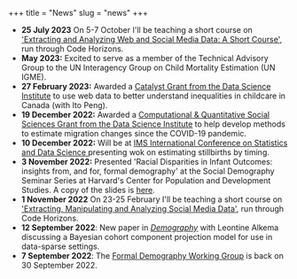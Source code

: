 +++
title = "News"
slug = "news"
+++

- **25 July 2023** On 5-7 October I'll be teaching a short course on ['Extracting and Analyzing Web and Social Media Data: A Short Course'](https://codehorizons.com/Seminars/extracting-and-analyzing-web-and-social-media-data/), run through Code Horizons.
- **May 2023:** Excited to serve as a member of the Technical Advisory Group to the UN Interagency Group on Child Mortality Estimation (UN IGME). 
- **27 February 2023:** Awarded a [Catalyst Grant from the Data Science Institute](https://datasciences.utoronto.ca/data-sciences-institute-catalyst-grants-support-2023/) to use web data to better understand inequalities in childcare in Canada (with Ito Peng). 
- **19 December 2022:** Awarded a [Computational & Quantitative Social Sciences Grant from the Data Science Institute](https://datasciences.utoronto.ca/computational-and-quantitative-social-sciences-grant/) to help develop methods to estimate migration changes since the COVID-19 pandemic. 
- **10 December 2022:** Will be at [IMS International Conference on Statistics and Data Science ](https://sites.google.com/view/icsds2022/home?authuser=0) presenting wok on estimating stillbirths by timing.
- **3 November 2022:** Presented 'Racial Disparities in Infant Outcomes: insights from, and for, formal demography' at the Social Demography Seminar Series at Harvard's Center for Population and Development Studies. A copy of the slides is [here](/pdf/infant_formal.pdf).
- **1 November 2022** On 23-25 February I'll be teaching a short course on ['Extracting, Manipulating and Analyzing Social Media Data'](https://codehorizons.com/Seminars/extracting-manipulating-and-analyzing-social-media-data/), run through Code Horizons. 
- **12 September 2022**: New paper in [*Demography*](https://read.dukeupress.edu/demography/article/doi/10.1215/00703370-10216406/318087/A-Bayesian-Cohort-Component-Projection-Model-to) with Leontine Alkema discussing a Bayesian cohort component projection model for use in data-sparse settings.
- **7 September 2022**: The [Formal Demography Working Group](https://formaldemography.github.io/working_group/) is back on 30 September 2022. 
